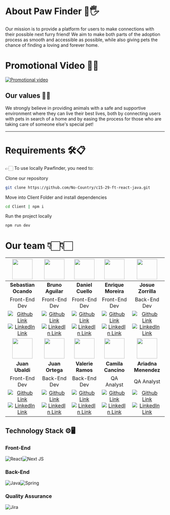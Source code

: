 # About Paw Finder 🐶🖐
Our mission is to provide a platform for users to make connections with their possible next furry friend! We aim to make both parts of the adoption process as smooth and accessible as possible, while also giving pets the chance of finding a loving and forever home.

# Promotional Video 🎥📢

[![](https://i.ibb.co/vcbwP35/Paw-Finder.jpg 'Promotional video')](https://youtu.be/OUkwgorDZKc)

## Our values 🚀🌐

We strongly believe in providing animals with a safe and supportive environment where they can live their best lives, both by connecting users with pets in search of a home and by easing the process for those who are taking care of someone else's special pet!


--- 
# Requirements 🛠️📋
👉🏻 To use locally Pawfinder, you need to:

Clone our repository
```sh
git clone https://github.com/No-Country/c15-29-ft-react-java.git
```
Move into Client Folder and install dependencies
```sh
cd Client | npm i
```
Run the project locally
```sh
npm run dev
```

# Our team 👇🏻👇🏻

| <img src="https://avatars.githubusercontent.com/u/113550524?v=4" width=64>| <img src="https://avatars.githubusercontent.com/u/77463982?v=4" width=64>|  <img src="https://avatars.githubusercontent.com/u/113527181?v=4" width=64>  |  <img src="https://avatars.githubusercontent.com/u/77258003?v=4" width=64>  |  <img src="https://avatars.githubusercontent.com/u/86853211?v=4" width=64> |
:-:|:-:|:-:|:-:|:-:|
| **Sebastian Ocando**  | **Bruno Aguilar**  | **Daniel Cuello**  | **Enrique Moreira**  | **Josue Zorrilla** |
|Front-End Dev | Front-End Dev | Front-End Dev | Front-End Dev | Back-End Dev
| [![](https://img.shields.io/badge/github-%23121011.svg?&style=for-the-badge&logo=github&logoColor=white 'Github Link')](https://github.com/Sebastian761)</a>[ ![](https://img.shields.io/badge/linkedin%20-%230077B5.svg?&style=for-the-badge&logo=linkedin&logoColor=white 'LinkedIn Link')](https://www.linkedin.com/in/sebastian-ocando-vivas-306a7a249/) | [![](https://img.shields.io/badge/github-%23121011.svg?&style=for-the-badge&logo=github&logoColor=white 'Github Link')](https://github.com/AdelFetner)</a>[ ![](https://img.shields.io/badge/linkedin%20-%230077B5.svg?&style=for-the-badge&logo=linkedin&logoColor=white 'LinkedIn Link')](https://www.linkedin.com/in/brunoagdev) | [![](https://img.shields.io/badge/github-%23121011.svg?&style=for-the-badge&logo=github&logoColor=white 'Github Link')](https://github.com/DanielCuello)</a>[ ![](https://img.shields.io/badge/linkedin%20-%230077B5.svg?&style=for-the-badge&logo=linkedin&logoColor=white 'LinkedIn Link')](https://www.linkedin.com/in/danielgustavocuello/) | [![](https://img.shields.io/badge/github-%23121011.svg?&style=for-the-badge&logo=github&logoColor=white 'Github Link')](https://github.com/enrique434)</a>[ ![](https://img.shields.io/badge/linkedin%20-%230077B5.svg?&style=for-the-badge&logo=linkedin&logoColor=white 'LinkedIn Link')](https://www.linkedin.com/in/enrique-moreira-23189b216/) | [![](https://img.shields.io/badge/github-%23121011.svg?&style=for-the-badge&logo=github&logoColor=white 'Github Link')](https://github.com/josuejs23)</a>[ ![](https://img.shields.io/badge/linkedin%20-%230077B5.svg?&style=for-the-badge&logo=linkedin&logoColor=white 'LinkedIn Link')](https://www.linkedin.com/in/josueramonzorrilla/) |
| <img src="https://avatars.githubusercontent.com/u/106642655?v=4" width=64>| <img src="https://avatars.githubusercontent.com/u/91577323?v=4" width=64>|  <img src="https://avatars.githubusercontent.com/u/129791003?v=4" width=64>  |  <img src="https://avatars.githubusercontent.com/u/53883493?v=4" width=64>  |  <img src="https://avatars.githubusercontent.com/u/32787426?v=4" width=64> |
| **Juan Ubaldi**  | **Juan Ortega**  | **Valerie Ramos**  | **Camila Cancino**  | **Ariadna Menendez** |
|Front-End Dev | Back-End Dev | Back-End Dev | QA Analyst | QA Analyst
| [![](https://img.shields.io/badge/github-%23121011.svg?&style=for-the-badge&logo=github&logoColor=white 'Github Link')](https://github.com/JuanUbaldi)</a>[ ![](https://img.shields.io/badge/linkedin%20-%230077B5.svg?&style=for-the-badge&logo=linkedin&logoColor=white 'LinkedIn Link')](https://www.linkedin.com/in/juanubaldi/) | [![](https://img.shields.io/badge/github-%23121011.svg?&style=for-the-badge&logo=github&logoColor=white 'Github Link')](https://github.com/Full-Juan-Ortega)</a>[ ![](https://img.shields.io/badge/linkedin%20-%230077B5.svg?&style=for-the-badge&logo=linkedin&logoColor=white 'LinkedIn Link')](https://www.linkedin.com/in/juan0rtega/) | [![](https://img.shields.io/badge/github-%23121011.svg?&style=for-the-badge&logo=github&logoColor=white 'Github Link')](https://github.com/valeday)</a>[ ![](https://img.shields.io/badge/linkedin%20-%230077B5.svg?&style=for-the-badge&logo=linkedin&logoColor=white 'LinkedIn Link')](https://www.linkedin.com/in/valeriedramosg/) | [![](https://img.shields.io/badge/github-%23121011.svg?&style=for-the-badge&logo=github&logoColor=white 'Github Link')](https://github.com/camcancino)</a>[ ![](https://img.shields.io/badge/linkedin%20-%230077B5.svg?&style=for-the-badge&logo=linkedin&logoColor=white 'LinkedIn Link')](https://www.linkedin.com/in/cam-cancino/) | [![](https://img.shields.io/badge/github-%23121011.svg?&style=for-the-badge&logo=github&logoColor=white 'Github Link')](https://github.com/ariadnamenendez)</a>[ ![](https://img.shields.io/badge/linkedin%20-%230077B5.svg?&style=for-the-badge&logo=linkedin&logoColor=white 'LinkedIn Link')](https://www.linkedin.com/in/ariadna-menendez) |||||

## Technology Stack ⚙️🖥️

### Front-End
![React](https://img.shields.io/badge/react-%2320232a.svg?style=for-the-badge&logo=react&logoColor=%2361DAFB)![Next JS](https://img.shields.io/badge/Next-black?style=for-the-badge&logo=next.js&logoColor=white)
### Back-End
![Java](https://img.shields.io/badge/java-%23ED8B00.svg?style=for-the-badge&logo=openjdk&logoColor=white)![Spring](https://img.shields.io/badge/spring-%236DB33F.svg?style=for-the-badge&logo=spring&logoColor=white)
### Quality Assurance
![Jira](https://img.shields.io/badge/jira-%230A0FFF.svg?style=for-the-badge&logo=jira&logoColor=white)
